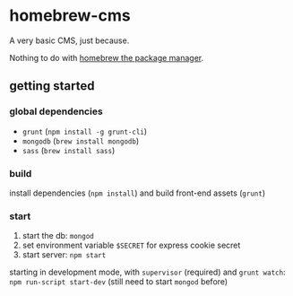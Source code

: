 # homebrew-cms 

A very basic CMS, just because.

Nothing to do with [homebrew the package manager](http://brew.sh/).

## getting started

### global dependencies

- `grunt` (`npm install -g grunt-cli`)
- `mongodb` (`brew install mongodb`)
- `sass` (`brew install sass`)

### build

install dependencies (`npm install`) and build front-end assets (`grunt`)

### start

1. start the db: `mongod`
2. set environment variable `$SECRET` for express cookie secret
3. start server: `npm start`

starting in development mode, with `supervisor` (required) and `grunt watch`: `npm run-script start-dev` (still need to start `mongod` before)
